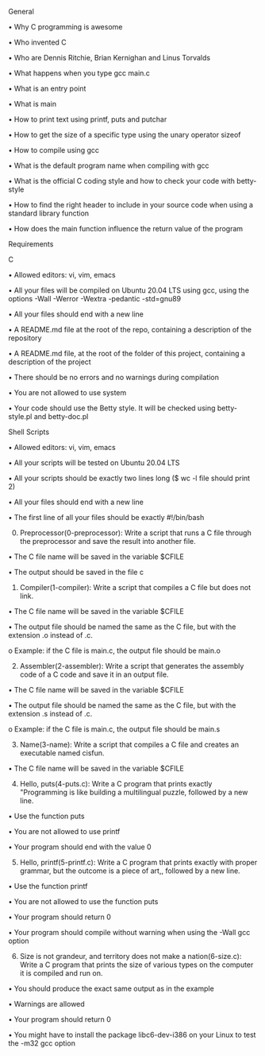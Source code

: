 General

•	Why C programming is awesome

•	Who invented C

•	Who are Dennis Ritchie, Brian Kernighan and Linus Torvalds

•	What happens when you type gcc main.c

•	What is an entry point

•	What is main

•	How to print text using printf, puts and putchar

•	How to get the size of a specific type using the unary operator sizeof

•	How to compile using gcc

•	What is the default program name when compiling with gcc

•	What is the official C coding style and how to check your code with betty-style

•	How to find the right header to include in your source code when using a standard library function

•	How does the main function influence the return value of the program



Requirements

C

•	Allowed editors: vi, vim, emacs

•	All your files will be compiled on Ubuntu 20.04 LTS using gcc, using the options -Wall -Werror -Wextra -pedantic -std=gnu89

•	All your files should end with a new line

•	A README.md file at the root of the repo, containing a description of the repository

•	A README.md file, at the root of the folder of this project, containing a description of the project

•	There should be no errors and no warnings during compilation

•	You are not allowed to use system

•	Your code should use the Betty style. It will be checked using betty-style.pl and betty-doc.pl

Shell Scripts

•     Allowed editors: vi, vim, emacs

•     All your scripts will be tested on Ubuntu 20.04 LTS

•     All your scripts should be exactly two lines long ($ wc -l file should print 2)

•     All your files should end with a new line

•     The first line of all your files should be exactly #!/bin/bash

0. Preprocessor(0-preprocessor): Write a script that runs a C file through the preprocessor and save the result into another file.

•  The C file name will be saved in the variable $CFILE

•  The output should be saved in the file c

1. Compiler(1-compiler): Write a script that compiles a C file but does not link.

•  The C file name will be saved in the variable $CFILE

•  The output file should be named the same as the C file, but with the extension .o instead of .c.

o  Example: if the C file is main.c, the output file should be main.o

2. Assembler(2-assembler): Write a script that generates the assembly code of a C code and save it in an output file.

•  The C file name will be saved in the variable $CFILE

•  The output file should be named the same as the C file, but with the extension .s instead of .c.

o  Example: if the C file is main.c, the output file should be main.s

3. Name(3-name): Write a script that compiles a C file and creates an executable named cisfun.

•  The C file name will be saved in the variable $CFILE

4. Hello, puts(4-puts.c): Write a C program that prints exactly "Programming is like building a multilingual puzzle, followed by a new line.

•  Use the function puts

•  You are not allowed to use printf

•  Your program should end with the value 0

5. Hello, printf(5-printf.c): Write a C program that prints exactly with proper grammar, but the outcome is a piece of art,, followed by a new line.

•  Use the function printf

•  You are not allowed to use the function puts

•  Your program should return 0

•  Your program should compile without warning when using the -Wall gcc option

6. Size is not grandeur, and territory does not make a nation(6-size.c): Write a C program that prints the size of various types on the computer it is compiled and run on.

•  You should produce the exact same output as in the example

•  Warnings are allowed

•  Your program should return 0

•  You might have to install the package libc6-dev-i386 on your Linux to test the -m32 gcc option


